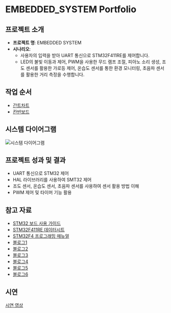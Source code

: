 # EMBEDDED_SYSTEM Portfolio

## 프로젝트 소개

- **프로젝트 명**: EMBEDDED SYSTEM
- **시나리오**:
    - 사용자의 입력을 받아 UART 통신으로 STM32F411RE를 제어합니다.
    - LED의 불빛 이동과 제어, PWM을 사용한 무드 램프 조절, 피아노 소리 생성, 조도 센서를 활용한 가로등 제어, 온습도 센서를 통한 환경 모니터링, 초음파 센서를 활용한 거리 측정을 수행합니다.

## 작업 순서

- [간트차트](https://www.notion.so/71d7fa2e5d9142a1ad09d9f46a654a54?pvs=21)
- [칸반보드](https://www.notion.so/a384b3ba1f08410594e076cec00b4e84?pvs=21)

## 시스템 다이어그램

![시스템 다이어그램](https://prod-files-secure.s3.us-west-2.amazonaws.com/de458be3-9f2d-41fc-b9d0-2f0b628fafc9/822ead24-b672-46b7-bc4a-83b20cbc5e7c/Untitled.png)

## 프로젝트 성과 및 결과

- UART 통신으로 STM32 제어
- HAL 라이브러리를 사용하여 SMT32 제어
- 조도 센서, 온습도 센서, 초음파 센서를 사용하여 센서 활용 방법 이해
- PWM 제어 및 타이머 기능 활용

## 참고 자료

- [STM32 보드 사용 가이드](https://prod-files-secure.s3.us-west-2.amazonaws.com/de458be3-9f2d-41fc-b9d0-2f0b628fafc9/b41bb7f3-907a-49a7-b656-a9ae137e862c/um1724-stm32-nucleo64-boards-mb1136-stmicroelectronics.pdf)
- [STM32F411RE 데이터시트](https://prod-files-secure.s3.us-west-2.amazonaws.com/de458be3-9f2d-41fc-b9d0-2f0b628fafc9/55ec39e8-6fa3-4d98-af85-fef33d5468d9/STM32F411RE.pdf)
- [STM32F4 프로그래밍 매뉴얼](https://prod-files-secure.s3.us-west-2.amazonaws.com/de458be3-9f2d-41fc-b9d0-2f0b628fafc9/b028b99f-7d74-43ca-bbe9-1fa097ab8900/STM32F4_ProgrammingManual.pdf)
- [블로그1](https://l0ve11.tistory.com/23)
- [블로그2](https://vuzwa.tistory.com/entry/STM32-10-HTS221-온습도-센서-제어하기B-L475E-IOT01A1-개발보드-활용하기)
- [블로그3](https://m.blog.naver.com/hwidong0102/221747102724)
- [블로그4](https://thewanderer.tistory.com/57)
- [블로그5](https://spokehouse.tistory.com/94)
- [블로그6](https://eteo.tistory.com/155)

## 시연

[시연 영상](https://youtu.be/AYq2rPmM5Vk)
